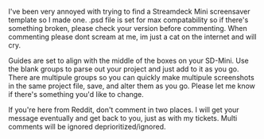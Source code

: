 I've been very annoyed with trying to find a Streamdeck Mini screensaver template so I made one.
.psd file is set for max compatability so if there's something broken, please check your version before commenting. 
When commenting please dont scream at me, im just a cat on the internet and will cry. 

Guides are set to align with the middle of the boxes on your SD-Mini. Use the blank groups to parse out your project and just add to it as you go.
There are multipule groups so you can quickly make multipule screenshots in the same project file, save, and alter them as you go. 
Please let me know if there's something you'd like to change. 

If you're here from Reddit, don't comment in two places. I will get your message eventually and get back to you, just as with my tickets.
Multi comments will be ignored deprioritized/ignored. 
